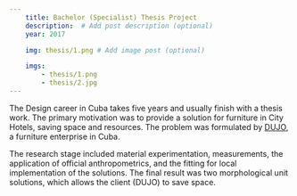 ```yaml
---
    title: Bachelor (Specialist) Thesis Project
    description:  # Add post description (optional)
    year: 2017

    img: thesis/1.png # Add image post (optional)

    imgs:
        - thesis/1.png
        - thesis/2.jpg
---
```



The Design career in Cuba takes five years and usually finish with a thesis work. The primary motivation was to provide a solution for furniture in City Hotels, saving space and resources. The problem was formulated by [DUJO](https://www.facebook.com/arteycomodidad/), a furniture enterprise in Cuba.


The research stage included material experimentation, measurements, the application of official anthropometrics, and the fitting for local implementation of the solutions. The final result was two morphological unit solutions, which allows the client (DUJO) to save space.

